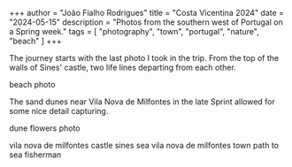 +++
author = "João Fialho Rodrigues"
title = "Costa Vicentina 2024"
date = "2024-05-15"
description = "Photos from the southern west of Portugal on a Spring week."
tags = [
    "photography", "town", "portugal", "nature", "beach"
]
+++

The journey starts with the last photo I took in the trip. From the top of the walls of Sines' castle, two life lines departing from each other.

beach photo

The sand dunes near Vila Nova de Milfontes in the late Sprint allowed for some nice detail capturing.

dune flowers photo

vila nova de milfontes castle
sines sea
vila nova de milfontes town
path to sea
fisherman